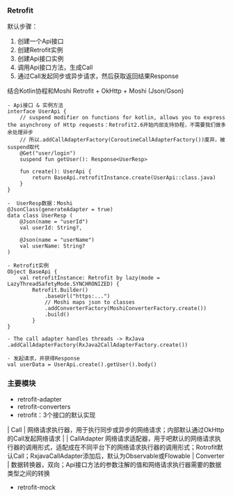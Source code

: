 ### Retrofit
默认步骤：
1. 创建一个Api接口
2. 创建Retrofit实例
3. 创建Api接口实例
4. 调用Api接口方法，生成Call
5. 通过Call发起同步或异步请求，然后获取返回结果Response

结合Kotlin协程和Moshi
Retrofit + OkHttp + Moshi (Json/Gson)
```
- Api接口 & 实例方法
interface UserApi {
    // suspend modifier on functions for kotlin, allows you to express the asynchrony of Http requests：Retrofit2.6开始内部支持协程，不需要我们做多余处理异步
    // 所以.addCallAdapterFactory(CoroutineCallAdapterFactory())废弃，被suspend取代
    @Get("user/login")
    suspend fun getUser(): Response<UserResp>
    
    fun create(): UserApi {
        return BaseApi.retrofitInstance.create(UserApi::class.java)
    }
}

```
```
-  UserResp数据：Moshi
@JsonClass(generateAdapter = true)
data class UserResp (
    @Json(name = "userId")
    val userId: String?,
    
    @Json(name = "userName")
    val userName: String?
)
```
```
- Retrofit实例
Object BaseApi {
    val retrofitInstance: Retrofit by lazy(mode = LazyThreadSafetyMode.SYNCHRONIZED) { 
        Retrofit.Builder()
            .baseUrl("https:...")
            // Moshi maps json to classes
            .addConverterFactory(MoshiConverterFactory.create())
            .build()
        }
}

- The call adapter handles threads -> RxJava
.addCallAdapterFactory(RxJava2CallAdapterFactory.create())

```
```
- 发起请求，并获得Response
val userData = UserApi.create().getUser().body()
```


### 主要模块
- retrofit-adapter
- retrofit-converters
- retrofit：3个接口的默认实现

| Call | 网络请求执行器，用于执行同步或异步的网络请求；内部默认通过OkHttp的Call发起网络请求 |
| CallAdapter  网络请求适配器，用于吧默认的网络请求执行器的调用形式，适配成在不同平台下的网络请求执行器的调用形式；Rotrofit默认Call；RxjavaCallAdapter添加后，默认为Observable或Flowable 
| Converter | 数据转换器，双向；Api接口方法的参数注解的值和网络请求执行器需要的数据类型之间的转换
- retrofit-mock

